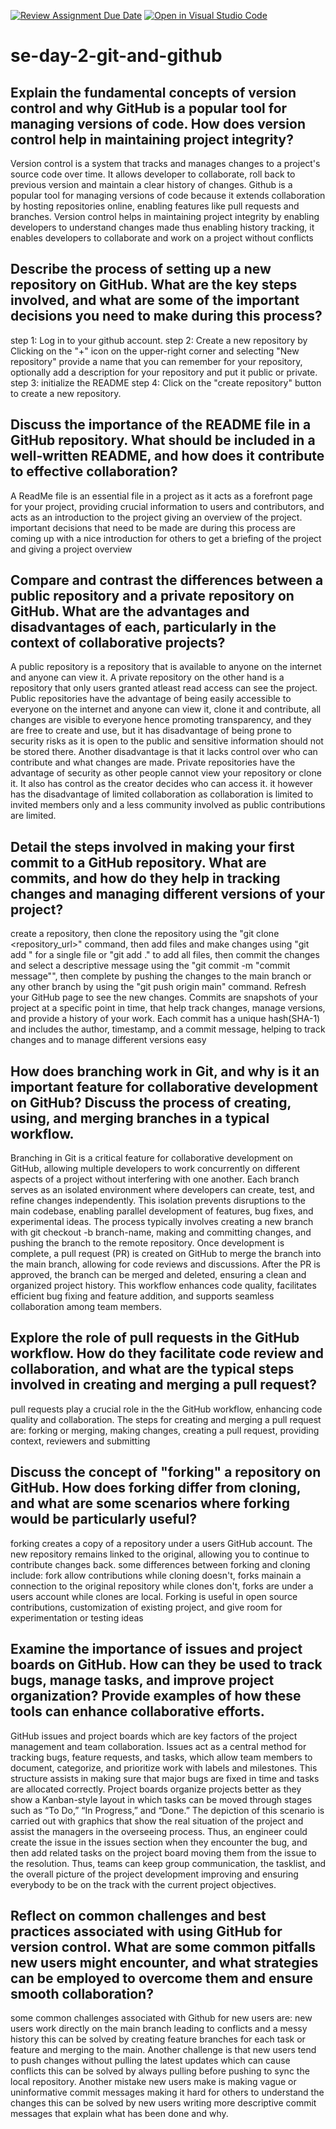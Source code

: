 [![Review Assignment Due Date](https://classroom.github.com/assets/deadline-readme-button-22041afd0340ce965d47ae6ef1cefeee28c7c493a6346c4f15d667ab976d596c.svg)](https://classroom.github.com/a/8wgCKhpZ)
[![Open in Visual Studio Code](https://classroom.github.com/assets/open-in-vscode-2e0aaae1b6195c2367325f4f02e2d04e9abb55f0b24a779b69b11b9e10269abc.svg)](https://classroom.github.com/online_ide?assignment_repo_id=15583822&assignment_repo_type=AssignmentRepo)
# se-day-2-git-and-github
## Explain the fundamental concepts of version control and why GitHub is a popular tool for managing versions of code. How does version control help in maintaining project integrity?
Version control is a system that tracks and manages changes to a project's source code over time. It allows developer to collaborate, roll back to previous version and maintain a clear history of changes. Github is a popular tool for managing versions of code because it extends collaboration by hosting repositories online, enabling features like pull requests and branches. Version control helps in maintaining project integrity by enabling developers to understand changes made thus enabling history tracking, it enables developers to collaborate and work on a project without conflicts
## Describe the process of setting up a new repository on GitHub. What are the key steps involved, and what are some of the important decisions you need to make during this process?
step 1: Log in to your github account. step 2: Create a new repository by Clicking on the "+" icon on the upper-right corner and selecting "New repository" provide a name that you can remember for your repository, optionally add a description for your repository and put it public or private. step 3: initialize the README step 4: Click on the "create repository" button to create a new repository. 
## Discuss the importance of the README file in a GitHub repository. What should be included in a well-written README, and how does it contribute to effective collaboration?
A ReadMe file is an essential file in a project as it acts as a forefront page for your project, providing crucial information to users and contributors, and acts as an introduction to the project giving an overview of the project. important decisions that need to be made are during this process are coming up with a nice introduction for others to get a briefing of the project and giving a project overview
## Compare and contrast the differences between a public repository and a private repository on GitHub. What are the advantages and disadvantages of each, particularly in the context of collaborative projects? 
A public repository is a repository that is available to anyone on the internet and anyone can view it. A private repository on the other hand is  a repository that only users granted atleast read access can see the project. Public repositories have the advantage of being easily accessible to everyone on the internet and anyone can view it, clone it and contribute, all changes are visible to everyone hence promoting transparency, and they are free to create and use, but it has disadvantage of being prone to security risks as it is open to the public and sensitive information should not be stored there. Another disadvantage is that it lacks control over who can contribute and what changes are made. Private repositories have the advantage of security as other people cannot view your repository or clone it. It also has control as the creator decides who can access it. it however has the disadvantage of limited collaboration as collaboration is limited to invited members only and a less community involved as public contributions are limited.
## Detail the steps involved in making your first commit to a GitHub repository. What are commits, and how do they help in tracking changes and managing different versions of your project?
create a repository, then clone the repository using the "git clone <repository_url>" command, then add files and make changes using "git add <file name>" for a single file or "git add ." to add all files, then commit the changes and select a descriptive message using the "git commit -m "commit message"", then complete by pushing the changes to the main branch or any other branch by using the "git push origin main" command. Refresh your GitHub page to see the new changes. Commits are snapshots of your project at a specific point in time, that help track changes, manage versions, and provide a history of your work. Each commit has a unique hash(SHA-1) and includes the author, timestamp, and a commit message, helping to track changes and to manage different versions easy
## How does branching work in Git, and why is it an important feature for collaborative development on GitHub? Discuss the process of creating, using, and merging branches in a typical workflow.
Branching in Git is a critical feature for collaborative development on GitHub, allowing multiple developers to work concurrently on different aspects of a project without interfering with one another. Each branch serves as an isolated environment where developers can create, test, and refine changes independently. This isolation prevents disruptions to the main codebase, enabling parallel development of features, bug fixes, and experimental ideas. The process typically involves creating a new branch with git checkout -b branch-name, making and committing changes, and pushing the branch to the remote repository. Once development is complete, a pull request (PR) is created on GitHub to merge the branch into the main branch, allowing for code reviews and discussions. After the PR is approved, the branch can be merged and deleted, ensuring a clean and organized project history. This workflow enhances code quality, facilitates efficient bug fixing and feature addition, and supports seamless collaboration among team members.
## Explore the role of pull requests in the GitHub workflow. How do they facilitate code review and collaboration, and what are the typical steps involved in creating and merging a pull request?
pull requests play a crucial role in the the GitHub workflow, enhancing code quality and collaboration. The steps  for creating and merging a pull request are: forking or merging, making changes, creating a pull request, providing context, reviewers and submitting 
## Discuss the concept of "forking" a repository on GitHub. How does forking differ from cloning, and what are some scenarios where forking would be particularly useful?
forking creates a copy of a repository under a users GitHub account. The new repository remains linked to the original, allowing you to continue to contribute changes back. some differences between forking and cloning include: fork allow contributions while cloning doesn't, forks mainain a connection to the original repository while clones don't, forks are under a users account while clones are local. Forking is useful in open source contributions, customization of existing project, and give room for experimentation or testing ideas
## Examine the importance of issues and project boards on GitHub. How can they be used to track bugs, manage tasks, and improve project organization? Provide examples of how these tools can enhance collaborative efforts. 
GitHub issues and project boards which are key factors of the project management and team collaboration. Issues act as a central method for tracking bugs, feature requests, and tasks, which allow team members to document, categorize, and prioritize work with labels and milestones. This structure assists in making sure that major bugs are fixed in time and tasks are allocated correctly. Project boards organize projects better as they show a Kanban-style layout in which tasks can be moved through stages such as “To Do,” “In Progress,” and “Done.” The depiction of this scenario is carried out with graphics that show the real situation of the project and assist the managers in the overseeing process. Thus, an engineer could create the issue in the issues section when they encounter the bug, and then add related tasks on the project board moving them from the issue to the resolution. Thus, teams can keep group communication, the tasklist, and the overall picture of the project development improving and ensuring everybody to be on the track with the current project objectives.
## Reflect on common challenges and best practices associated with using GitHub for version control. What are some common pitfalls new users might encounter, and what strategies can be employed to overcome them and ensure smooth collaboration?
some common challenges associated with Github for new users are: new users work directly on the main branch leading to conflicts and a messy history this can be solved by creating feature branches for each task or feature and merging to the main. Another challenge is that new users tend to push changes without pulling the latest updates which can cause conflicts this can be solved by always pulling before pushing to sync the local repository. Another mistake new users make is making vague or uninformative commit messages making it hard for others to understand the changes this can be solved by new users writing more descriptive commit messages that explain what has been done and why. 

